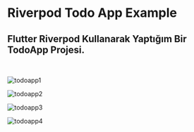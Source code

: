 <h1> Riverpod Todo App Example </h1>

<h2>Flutter Riverpod Kullanarak Yaptığım Bir TodoApp Projesi.</h2>
<br>

![todoapp1](https://user-images.githubusercontent.com/80161667/159888783-72eeebda-5fc4-48b9-9de7-c2d6d7e1285b.png)
<br>

![todoapp2](https://user-images.githubusercontent.com/80161667/159888791-55821656-b5e9-4fe9-a20f-541ff316c4bd.png)
<br>

![todoapp3](https://user-images.githubusercontent.com/80161667/159888799-02f81902-1564-45d3-b478-7c8dedf3059a.png)
<br>

![todoapp4](https://user-images.githubusercontent.com/80161667/159888805-56b4b95e-11ab-4f19-96e6-d77b879afc42.png)
